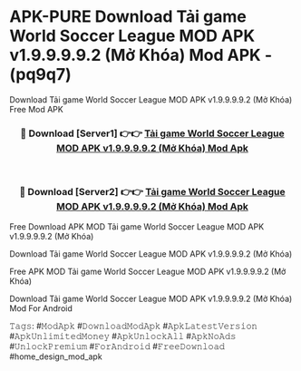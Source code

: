 # APK-PURE Download Tải game World Soccer League MOD APK v1.9.9.9.9.2 (Mở Khóa) Mod APK - (pq9q7)
Download Tải game World Soccer League MOD APK v1.9.9.9.9.2 (Mở Khóa) Free Mod APK

<div align="center">
<h3>🔴 Download [Server1] 👉👉 <a href="https://apk-comot.site?title=Tải_game_World_Soccer_League_MOD_APK_v1.9.9.9.9.2_(Mở_Khóa)">Tải game World Soccer League MOD APK v1.9.9.9.9.2 (Mở Khóa) Mod Apk</a></h3><br>

<h3>🔴 Download [Server2] 👉👉 <a href="https://apk-comot.site?title=Tải_game_World_Soccer_League_MOD_APK_v1.9.9.9.9.2_(Mở_Khóa)">Tải game World Soccer League MOD APK v1.9.9.9.9.2 (Mở Khóa) Mod Apk</a></h3>
</div>


Free Download APK MOD Tải game World Soccer League MOD APK v1.9.9.9.9.2 (Mở Khóa)

Download Tải game World Soccer League MOD APK v1.9.9.9.9.2 (Mở Khóa) 

Free APK MOD Tải game World Soccer League MOD APK v1.9.9.9.9.2 (Mở Khóa) 

Download Tải game World Soccer League MOD APK v1.9.9.9.9.2 (Mở Khóa) Mod For Android

𝚃𝚊𝚐𝚜: #𝙼𝚘𝚍𝙰𝚙𝚔 #𝙳𝚘𝚠𝚗𝚕𝚘𝚊𝚍𝙼𝚘𝚍𝙰𝚙𝚔 #𝙰𝚙𝚔𝙻𝚊𝚝𝚎𝚜𝚝𝚅𝚎𝚛𝚜𝚒𝚘𝚗 #𝙰𝚙𝚔𝚄𝚗𝚕𝚒𝚖𝚒𝚝𝚎𝚍𝙼𝚘𝚗𝚎𝚢 #𝙰𝚙𝚔𝚄𝚗𝚕𝚘𝚌𝚔𝙰𝚕𝚕 #𝙰𝚙𝚔𝙽𝚘𝙰𝚍𝚜 #𝚄𝚗𝚕𝚘𝚌𝚔𝙿𝚛𝚎𝚖𝚒𝚞𝚖 #𝙵𝚘𝚛𝙰𝚗𝚍𝚛𝚘𝚒𝚍 #𝙵𝚛𝚎𝚎𝙳𝚘𝚠𝚗𝚕𝚘𝚊𝚍 #home_design_mod_apk